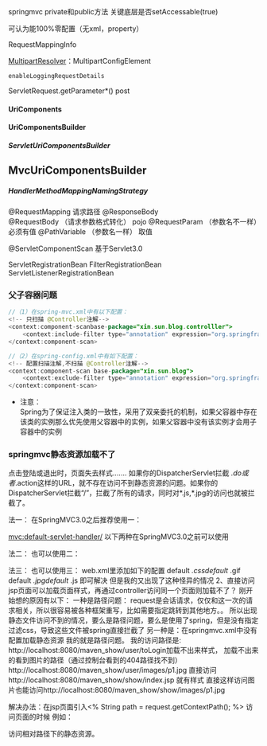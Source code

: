 springmvc private和public方法
关键底层是否setAccessable(true)

可认为能100%零配置（无xml，property）



RequestMappingInfo

[MultipartResolver](https://docs.spring.io/spring-framework/docs/5.3.x/reference/html/web.html#mvc-multipart)：MultipartConfigElement

`enableLoggingRequestDetails` 

ServletRequest.getParameter*()   post

#### UriComponents

#### UriComponentsBuilder

##### ServletUriComponentsBuilder

## MvcUriComponentsBuilder

##### HandlerMethodMappingNamingStrategy

@RequestMapping 请求路径
@ResponseBody  
@RequestBody    （请求参数格式转化） pojo
@RequestParam  （参数名不一样）必须有值
@PathVariable    （参数名一样） 取值



@ServletComponentScan 基于Servlet3.0

ServletRegistrationBean
FilterRegistrationBean
ServletListenerRegistrationBean

### 父子容器问题
```java
//（1）在spring-mvc.xml中有以下配置：
<!-- 只扫描 @Controller注解-->
<context:component-scanbase-package="xin.sun.blog.controlller">
    <context:include-filter type="annotation" expression="org.springframework.stereotype.Controller"/>
</context:component-scan>

//（2）在spring-config.xml中有如下配置：
<!-- 配置扫描注解,不扫描 @Controller注解-->
<context:component-scan base-package="xin.sun.blog">
    <context:exclude-filter type="annotation" expression="org.springframework.stereotype.Controller"/>
</context:component-scan>
```
* 注意：  
Spring为了保证注入类的一致性，采用了双亲委托的机制，如果父容器中存在该类的实例那么优先使用父容器中的实例，如果父容器中没有该实例才会用子容器中的实例

### springmvc静态资源加载不了
点击登陆或退出时，页面失去样式.......
如果你的DispatcherServlet拦截 *.do或者*.action这样的URL，就不存在访问不到静态资源的问题。如果你的DispatcherServlet拦截“/”，拦截了所有的请求，同时对*.js,*.jpg的访问也就被拦截了。


法一：
在SpringMVC3.0之后推荐使用一： 
<!-- 静态资源访问 -->
  <mvc:default-servlet-handler/>
以下两种在SpringMVC3.0之前可以使用

法二：
也可以使用二：
  <!-- 静态资源访问
  <mvc:resources location="/img/" mapping="/img/**"/> 
  <mvc:resources location="/js/" mapping="/js/**"/>  
  <mvc:resources location="/css/" mapping="/css/**"/>
 -->
法三：
也可以使用三：
web.xml里添加如下的配置
<servlet-mapping>
​     <servlet-name>default</servlet-name>
​     <url-pattern>*.css</url-pattern>
</servlet-mapping>
<servlet-mapping>
​    <servlet-name>default</servlet-name>
​    <url-pattern>*.gif</url-pattern>
</servlet-mapping>
<servlet-mapping>
​     <servlet-name>default</servlet-name>
​     <url-pattern>*.jpg</url-pattern>
</servlet-mapping>
<servlet-mapping>
​     <servlet-name>default</servlet-name>
​     <url-pattern>*.js</url-pattern>
</servlet-mapping>
即可解决
但是我的又出现了这种怪异的情况
2、直接访问jsp页面可以加载页面样式，再通过controller访问同一个页面则加载不了？
刚开始想的原因有以下：
一种是路径问题：
request是会话请求，仅仅和这一次的请求相关，所以很容易被各种框架重写，比如需要指定跳转到其他地方。。
所以出现静态文件访问不到的情况，要么是路径问题，要么是使用了spring，但是没有指定过滤css，导致这些文件被spring直接拦截了
另一种是：在springmvc.xml中没有配置加载静态资源
我的就是路径问题。
我的访问路径是:
http://localhost:8080/maven_show/user/toLogin加载不出来样式，
加载不出来的看到图片的路径（通过控制台看到的404路径找不到）
http://localhost:8080/maven_show/user/images/p1.jpg 
直接访问http://localhost:8080/maven_show/show/index.jsp 就有样式
直接这样访问图片也能访问http://localhost:8080/maven_show/show/images/p1.jpg

解决办法：在jsp页面引入<% String path = request.getContextPath(); %>
访问页面的时候
例如：
<script src="<%=path %>/resources/js/jquery-1.8.3.min.js"></script>
<script type="text/javascript" src="<%=path %>/resources/js/move-top.js"></script>
<script type="text/javascript" src="<%=path %>/resources/js/easing.js"></script>
访问相对路径下的静态资源。


